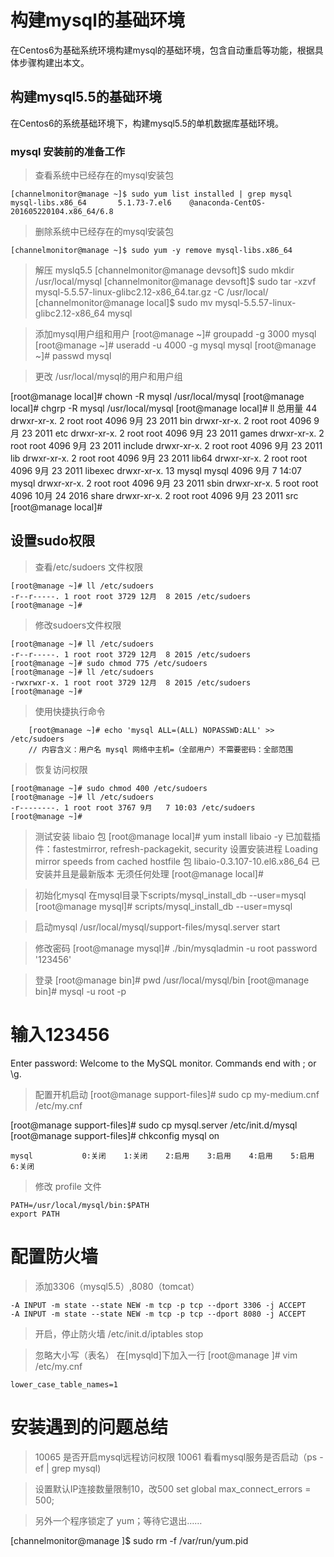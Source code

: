 # 构建mysql的基础环境

在Centos6为基础系统环境构建mysql的基础环境，包含自动重启等功能，根据具体步骤构建出本文。

## 构建mysql5.5的基础环境
在Centos6的系统基础环境下，构建mysql5.5的单机数据库基础环境。

### mysql 安装前的准备工作
> 查看系统中已经存在的mysql安装包

```
[channelmonitor@manage ~]$ sudo yum list installed | grep mysql
mysql-libs.x86_64       5.1.73-7.el6    @anaconda-CentOS-201605220104.x86_64/6.8
```
> 删除系统中已经存在的mysql安装包

```
[channelmonitor@manage ~]$ sudo yum -y remove mysql-libs.x86_64
```

> 解压 myslq5.5
[channelmonitor@manage devsoft]$ sudo mkdir /usr/local/mysql
[channelmonitor@manage devsoft]$ sudo tar -xzvf mysql-5.5.57-linux-glibc2.12-x86_64.tar.gz -C /usr/local/
[channelmonitor@manage local]$ sudo mv mysql-5.5.57-linux-glibc2.12-x86_64 mysql


> 添加mysql用户组和用户
[root@manage ~]# groupadd -g 3000 mysql
[root@manage ~]# useradd -u 4000 -g mysql mysql
[root@manage ~]# passwd mysql

> 更改 /usr/local/mysql的用户和用户组

[root@manage local]# chown -R mysql /usr/local/mysql
[root@manage local]# chgrp -R mysql /usr/local/mysql 
[root@manage local]# ll
总用量 44
drwxr-xr-x.  2 root  root  4096 9月  23 2011 bin
drwxr-xr-x.  2 root  root  4096 9月  23 2011 etc
drwxr-xr-x.  2 root  root  4096 9月  23 2011 games
drwxr-xr-x.  2 root  root  4096 9月  23 2011 include
drwxr-xr-x.  2 root  root  4096 9月  23 2011 lib
drwxr-xr-x.  2 root  root  4096 9月  23 2011 lib64
drwxr-xr-x.  2 root  root  4096 9月  23 2011 libexec
drwxr-xr-x. 13 mysql mysql 4096 9月   7 14:07 mysql
drwxr-xr-x.  2 root  root  4096 9月  23 2011 sbin
drwxr-xr-x.  5 root  root  4096 10月 24 2016 share
drwxr-xr-x.  2 root  root  4096 9月  23 2011 src
[root@manage local]# 


## 设置sudo权限
> 查看/etc/sudoers 文件权限

```
[root@manage ~]# ll /etc/sudoers
-r--r-----. 1 root root 3729 12月  8 2015 /etc/sudoers
[root@manage ~]# 
```


> 修改sudoers文件权限
```
[root@manage ~]# ll /etc/sudoers
-r--r-----. 1 root root 3729 12月  8 2015 /etc/sudoers
[root@manage ~]# sudo chmod 775 /etc/sudoers
[root@manage ~]# ll /etc/sudoers
-rwxrwxr-x. 1 root root 3729 12月  8 2015 /etc/sudoers
[root@manage ~]# 
```

> 使用快捷执行命令
```
    [root@manage ~]# echo 'mysql ALL=(ALL) NOPASSWD:ALL' >> /etc/sudoers
    // 内容含义：用户名 mysql 网络中主机=（全部用户）不需要密码：全部范围
```

> 恢复访问权限
```
[root@manage ~]# sudo chmod 400 /etc/sudoers
[root@manage ~]# ll /etc/sudoers
-r--------. 1 root root 3767 9月   7 10:03 /etc/sudoers
[root@manage ~]# 
```

> 测试安装 libaio 包
[root@manage local]# yum install libaio -y
已加载插件：fastestmirror, refresh-packagekit, security
设置安装进程
Loading mirror speeds from cached hostfile
包 libaio-0.3.107-10.el6.x86_64 已安装并且是最新版本
无须任何处理
[root@manage local]# 

> 初始化mysql
在mysql目录下scripts/mysql_install_db --user=mysql
[root@manage mysql]# scripts/mysql_install_db --user=mysql

> 启动mysql
 /usr/local/mysql/support-files/mysql.server start 


> 修改密码
[root@manage mysql]# ./bin/mysqladmin -u root password '123456'

> 登录
[root@manage bin]# pwd
/usr/local/mysql/bin
[root@manage bin]# mysql -u root -p
# 输入123456
Enter password: 
Welcome to the MySQL monitor.  Commands end with ; or \g.


> 配置开机启动
[root@manage support-files]# sudo cp my-medium.cnf /etc/my.cnf

[root@manage support-files]# sudo cp mysql.server /etc/init.d/mysql
[root@manage support-files]# chkconfig mysql on
```
mysql          	0:关闭	1:关闭	2:启用	3:启用	4:启用	5:启用	6:关闭
```

> 修改 profile 文件

```
PATH=/usr/local/mysql/bin:$PATH
export PATH
```
# 配置防火墙
> 添加3306（mysql5.5）,8080（tomcat）

```
-A INPUT -m state --state NEW -m tcp -p tcp --dport 3306 -j ACCEPT
-A INPUT -m state --state NEW -m tcp -p tcp --dport 8080 -j ACCEPT

```
> 开启，停止防火墙
/etc/init.d/iptables stop

> 忽略大小写（表名）
在[mysqld]下加入一行
[root@manage ]# vim /etc/my.cnf 
```
lower_case_table_names=1
```

# 安装遇到的问题总结
> 10065
是否开启mysql远程访问权限
> 10061
看看mysql服务是否启动（ps -ef | grep mysql)

> 设置默认IP连接数量限制10，改500
set global max_connect_errors = 500; 

> 另外一个程序锁定了 yum；等待它退出……

[channelmonitor@manage ]$ sudo rm -f /var/run/yum.pid

